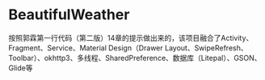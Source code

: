 # BeautifulWeather
按照郭霖第一行代码（第二版）14章的提示做出来的，该项目融合了Activity、Fragment、Service、Material Design（Drawer Layout、SwipeRefresh、Toolbar）、okhttp3、多线程、SharedPreference、数据库（Litepal）、GSON、Glide等
